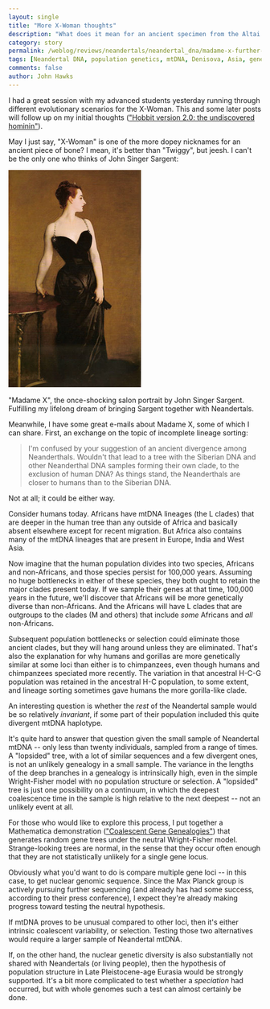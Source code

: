 ```yaml
---
layout: single 
title: "More X-Woman thoughts" 
description: "What does it mean for an ancient specimen from the Altai to have a highly divergent mtDNA?" 
category: story
permalink: /weblog/reviews/neandertals/neandertal_dna/madame-x-further-thoughts-2010.html
tags: [Neandertal DNA, population genetics, mtDNA, Denisova, Asia, genealogy, Neandertals] 
comments: false 
author: John Hawks 
---
```


I had a great session with my advanced students yesterday running through different evolutionary scenarios for the X-Woman. This and some later posts will follow up on my initial thoughts (<a href="http://johnhawks.net/weblog/reviews/neandertals/neandertal_dna/denisova-krause-2010.html">"Hobbit version 2.0: the undiscovered hominin"</a>).  

May I just say, "X-Woman" is one of the more dopey nicknames for an ancient piece of bone? I mean, it's better than "Twiggy", but jeesh. I can't be the only one who thinks of John Singer Sargent: 

<div class="middle-picture">
<img src="/graphics/madame-x.jpg" height="432" width="264" alt="Madame X" />
<p class="caption">"Madame X", the once-shocking salon portrait by John Singer Sargent. Fulfilling my lifelong dream of bringing Sargent together with Neandertals.</p>
</div>

Meanwhile, I have some great e-mails about Madame X, some of which I can share. First, an exchange on the topic of incomplete lineage sorting: 


<blockquote>I'm confused by your suggestion of an ancient divergence among Neanderthals. Wouldn't that lead to a tree with the Siberian DNA and other Neanderthal DNA samples forming their own clade, to the exclusion of human DNA? As things stand, the Neanderthals are closer to humans than to the Siberian DNA.</blockquote>

Not at all; it could be either way.

Consider humans today. Africans have mtDNA lineages (the L clades) that are deeper in the human tree than any outside of Africa and basically absent elsewhere except for recent migration. But Africa also contains many of the mtDNA lineages that are present in Europe, India and West Asia.

Now imagine that the human population divides into two species, Africans and non-Africans, and those species persist for 100,000 years. Assuming no huge bottlenecks in either of these species, they both ought to retain the major clades present today. If we sample their genes at that time, 100,000 years in the future, we'll discover that Africans will be more genetically diverse than non-Africans. And the Africans will have L clades that are outgroups to the clades (M and others) that include *some* Africans and *all* non-Africans.

Subsequent population bottlenecks or selection could eliminate those ancient clades, but they will hang around unless they are eliminated. That's also the explanation for why humans and gorillas are more genetically similar at some loci than either is to chimpanzees, even though humans and chimpanzees speciated more recently. The variation in that ancestral H-C-G population was retained in the ancestral H-C population, to some extent, and lineage sorting sometimes gave humans the more gorilla-like clade.

An interesting question is whether the <i>rest</i> of the Neandertal sample would be so relatively <i>invariant</i>, if some part of their population included this quite divergent mtDNA haplotype. 

It's quite hard to answer that question given the small sample of Neandertal mtDNA -- only less than twenty individuals, sampled from a range of times. A "lopsided" tree, with a lot of similar sequences and a few divergent ones, is not an unlikely genealogy in a small sample. The variance in the lengths of the deep branches in a genealogy is intrinsically high, even in the simple Wright-Fisher model with no population structure or selection. A "lopsided" tree is just one possibility on a continuum, in which the deepest coalescence time in the sample is high relative to the next deepest -- not an unlikely event at all. 

For those who would like to explore this process, I put together a Mathematica demonstration (<a href="http://demonstrations.wolfram.com/CoalescentGeneGenealogies/">"Coalescent Gene Genealogies"</a>) that generates random gene trees under the neutral Wright-Fisher model. Strange-looking trees are normal, in the sense that they occur often enough that they are not statistically unlikely for a single gene locus. 

Obviously what you'd want to do is compare multiple gene loci -- in this case, to get nuclear genomic sequence. Since the Max Planck group is actively pursuing further sequencing (and already has had some success, according to their press conference), I expect they're already making progress toward testing the neutral hypothesis. 

If mtDNA proves to be unusual compared to other loci, then it's either intrinsic coalescent variability, or selection. Testing those two alternatives would require a larger sample of Neandertal mtDNA. 

If, on the other hand, the nuclear genetic diversity is also substantially not shared with Neandertals (or living people), then the hypothesis of population structure in Late Pleistocene-age Eurasia would be strongly supported. It's a bit more complicated to test whether a <i>speciation</i> had occurred, but with whole genomes such a test can almost certainly be done. 



